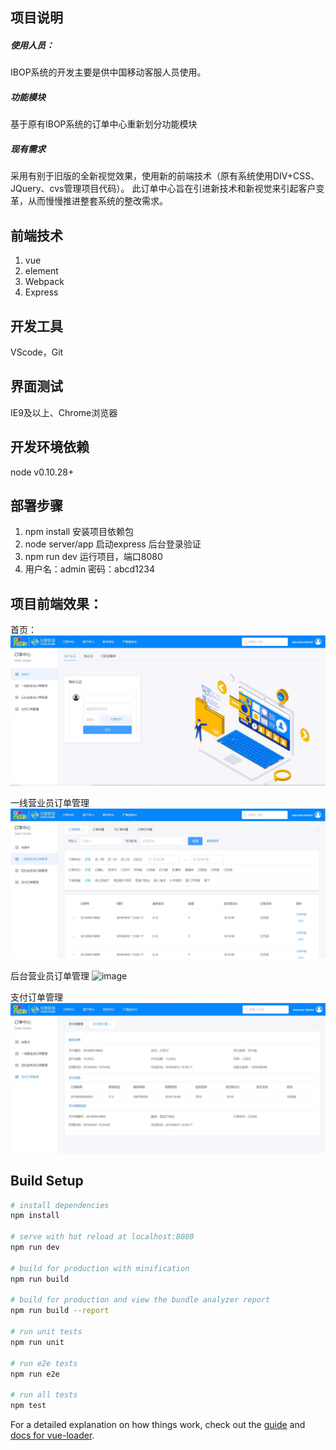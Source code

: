 ## 项目说明
##### 使用人员：
IBOP系统的开发主要是供中国移动客服人员使用。
##### 功能模块
基于原有IBOP系统的订单中心重新划分功能模块
##### 现有需求 
采用有别于旧版的全新视觉效果，使用新的前端技术（原有系统使用DIV+CSS、JQuery、cvs管理项目代码）。
此订单中心旨在引进新技术和新视觉来引起客户变革，从而慢慢推进整套系统的整改需求。

## 前端技术
1. vue
2. element
3. Webpack
4. Express

## 开发工具
VScode，Git

## 界面测试
IE9及以上、Chrome浏览器

## 开发环境依赖
node v0.10.28+

## 部署步骤
1.  npm install 安装项目依赖包
2.  node server/app 启动express 后台登录验证
3.   npm run dev 运行项目，端口8080
4.  用户名：admin 密码：abcd1234 

## 项目前端效果：

首页：
![image](https://github.com/gina00/OrderCenter/blob/master/static/img/170535.jpg)

一线营业员订单管理
![image](https://github.com/gina00/OrderCenter/blob/master/static/img/170608.jpg)

后台营业员订单管理
![image](https://github.com/gina00/OrderCenter/blob/master/static/img/2180631.jpg)

支付订单管理
![image](https://github.com/gina00/OrderCenter/blob/master/static/img/170649.jpg)



## Build Setup

``` bash
# install dependencies
npm install

# serve with hot reload at localhost:8080
npm run dev

# build for production with minification
npm run build

# build for production and view the bundle analyzer report
npm run build --report

# run unit tests
npm run unit

# run e2e tests
npm run e2e

# run all tests
npm test
```

For a detailed explanation on how things work, check out the [guide](http://vuejs-templates.github.io/webpack/) and [docs for vue-loader](http://vuejs.github.io/vue-loader).

